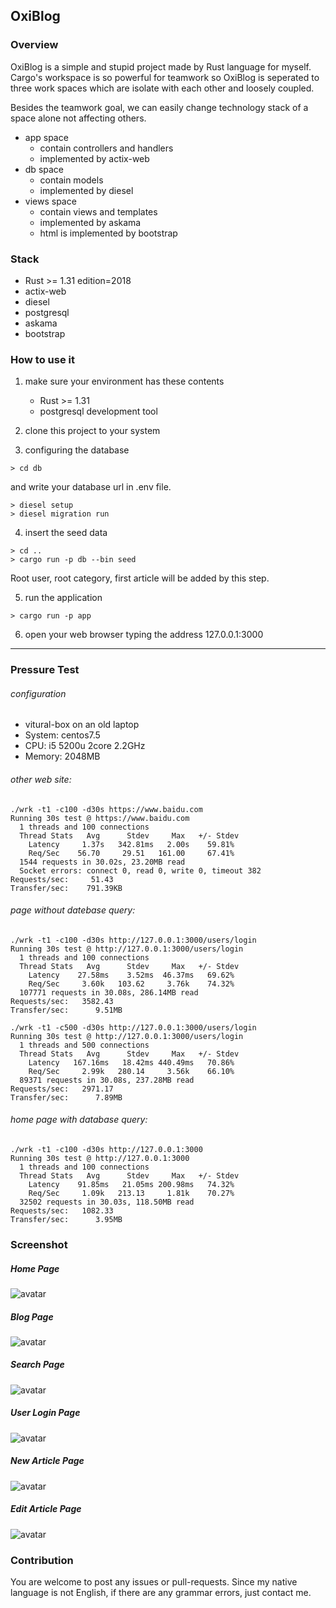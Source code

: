 ## OxiBlog

### Overview

OxiBlog is a simple and stupid project made by Rust language for myself. Cargo's workspace is so powerful for teamwork so OxiBlog is seperated to three work spaces which are isolate with each other and loosely coupled.

Besides the teamwork goal, we can easily change technology stack of a space alone not affecting others.
    
- app space
    - contain controllers and handlers
    - implemented by actix-web
- db space
    - contain models
    - implemented by diesel
- views space
    - contain views and templates
    - implemented by askama
    - html is implemented by bootstrap

### Stack
- Rust >= 1.31 edition=2018
- actix-web
- diesel
- postgresql
- askama
- bootstrap

### How to use it
1. make sure your environment has these contents
   - Rust >= 1.31
   - postgresql development tool

2. clone this project to your system

3. configuring the database
```shell
> cd db
```
and write your database url in .env file.
```shell
> diesel setup
> diesel migration run
```

4. insert the seed data
```shell
> cd ..
> cargo run -p db --bin seed
```
Root user, root category, first article will be added by this step.

5. run the application
```shell
> cargo run -p app
```

6. open your web browser typing the address 127.0.0.1:3000

---

### Pressure Test

###### configuration
- vitural-box on an old laptop
- System: centos7.5
- CPU: i5 5200u 2core 2.2GHz
- Memory: 2048MB

###### other web site:
```shell
./wrk -t1 -c100 -d30s https://www.baidu.com
Running 30s test @ https://www.baidu.com
  1 threads and 100 connections
  Thread Stats   Avg      Stdev     Max   +/- Stdev
    Latency     1.37s   342.81ms   2.00s    59.81%
    Req/Sec    56.70     29.51   161.00     67.41%
  1544 requests in 30.02s, 23.20MB read
  Socket errors: connect 0, read 0, write 0, timeout 382
Requests/sec:     51.43
Transfer/sec:    791.39KB
```
###### page without datebase query:
```shell
./wrk -t1 -c100 -d30s http://127.0.0.1:3000/users/login
Running 30s test @ http://127.0.0.1:3000/users/login
  1 threads and 100 connections
  Thread Stats   Avg      Stdev     Max   +/- Stdev
    Latency    27.58ms    3.52ms  46.37ms   69.62%
    Req/Sec     3.60k   103.62     3.76k    74.32%
  107771 requests in 30.08s, 286.14MB read
Requests/sec:   3582.43
Transfer/sec:      9.51MB
```
```shell
./wrk -t1 -c500 -d30s http://127.0.0.1:3000/users/login
Running 30s test @ http://127.0.0.1:3000/users/login
  1 threads and 500 connections
  Thread Stats   Avg      Stdev     Max   +/- Stdev
    Latency   167.16ms   18.42ms 440.49ms   70.86%
    Req/Sec     2.99k   280.14     3.56k    66.10%
  89371 requests in 30.08s, 237.28MB read
Requests/sec:   2971.17
Transfer/sec:      7.89MB
```
###### home page with database query:
```
./wrk -t1 -c100 -d30s http://127.0.0.1:3000
Running 30s test @ http://127.0.0.1:3000
  1 threads and 100 connections
  Thread Stats   Avg      Stdev     Max   +/- Stdev
    Latency    91.85ms   21.05ms 200.98ms   74.32%
    Req/Sec     1.09k   213.13     1.81k    70.27%
  32502 requests in 30.03s, 118.50MB read
Requests/sec:   1082.33
Transfer/sec:      3.95MB
```

### Screenshot
##### Home Page
![avatar](./README/20181211173254.png)
##### Blog Page
![avatar](./README/20181211173256.png)
##### Search Page
![avatar](./README/20181211173227.png)
##### User Login Page
![avatar](./README/20181211173651.png)
##### New Article Page
![avatar](./README/20181211173655.png)
##### Edit Article Page
![avatar](./README/20181211173665.png)


### Contribution
You are welcome to post any issues or pull-requests. Since my native language is not English, if there are any grammar errors, just contact me.
